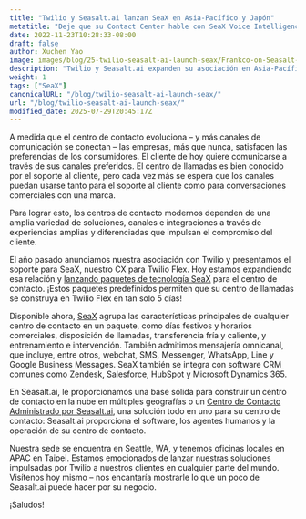 ```yaml
---
title: "Twilio y Seasalt.ai lanzan SeaX en Asia-Pacífico y Japón"
metatitle: "Deje que su Contact Center hable con SeaX Voice Intelligence"
date: 2022-11-23T10:28:33-08:00
draft: false
author: Xuchen Yao
image: images/blog/25-twilio-seasalt-ai-launch-seax/Frankco-on-Seasalt-ai-parternship.png
description: "Twilio y Seasalt.ai expanden su asociación en Asia-Pacífico y Japón para construir centros de contacto en la nube multinacionales"
weight: 1
tags: ["SeaX"]
canonicalURL: "/blog/twilio-seasalt-ai-launch-seax/"
url: "/blog/twilio-seasalt-ai-launch-seax/"
modified_date: 2025-07-29T20:45:17Z
---
```


A medida que el centro de contacto evoluciona – y más canales de comunicación se conectan – las empresas, más que nunca, satisfacen las preferencias de los consumidores. El cliente de hoy quiere comunicarse a través de sus canales preferidos. El centro de llamadas es bien conocido por el soporte al cliente, pero cada vez más se espera que los canales puedan usarse tanto para el soporte al cliente como para conversaciones comerciales con una marca.

Para lograr esto, los centros de contacto modernos dependen de una amplia variedad de soluciones, canales e integraciones a través de experiencias amplias y diferenciadas que impulsan el compromiso del cliente.

El año pasado anunciamos nuestra asociación con Twilio y presentamos el soporte para SeaX, nuestro CX para Twilio Flex. Hoy estamos expandiendo esa relación y [lanzando paquetes de tecnología SeaX](https://www.twilio.com/press/releases/twilio-and-seasaltai-expand-partnership-in-apj) para el centro de contacto. ¡Estos paquetes predefinidos permiten que su centro de llamadas se construya en Twilio Flex en tan solo 5 días!

Disponible ahora, [SeaX](https://seax.seasalt.ai/?utm_source=blog/) agrupa las características principales de cualquier centro de contacto en un paquete, como días festivos y horarios comerciales, disposición de llamadas, transferencia fría y caliente, y entrenamiento e intervención. También admitimos mensajería omnicanal, que incluye, entre otros, webchat, SMS, Messenger, WhatsApp, Line y Google Business Messages. SeaX también se integra con software CRM comunes como Zendesk, Salesforce, HubSpot y Microsoft Dynamics 365.

En Seasalt.ai, le proporcionamos una base sólida para construir un centro de contacto en la nube en múltiples geografías o un [Centro de Contacto Administrado por Seasalt.ai](https://seasalt.ai/managed-contact-center/), una solución todo en uno para su centro de contacto: Seasalt.ai proporciona el software, los agentes humanos y la operación de su centro de contacto.

Nuestra sede se encuentra en Seattle, WA, y tenemos oficinas locales en APAC en Taipei. Estamos emocionados de lanzar nuestras soluciones impulsadas por Twilio a nuestros clientes en cualquier parte del mundo. Visítenos hoy mismo – nos encantaría mostrarle lo que un poco de Seasalt.ai puede hacer por su negocio.

¡Saludos!
